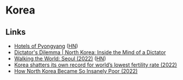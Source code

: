 # Korea

## Links

- [Hotels of Pyongyang](https://www.hotelsofnorthkorea.com/) ([HN](https://news.ycombinator.com/item?id=24587083))
- [Dictator's Dilemma | North Korea: Inside the Mind of a Dictator](https://www.youtube.com/watch?v=9qRxNYuR2c4)
- [Walking the World: Seoul (2022)](https://walkingtheworld.substack.com/p/walking-the-world-seoul-part-1?s=r) ([HN](https://news.ycombinator.com/item?id=31641128))
- [Korea shatters its own record for world’s lowest fertility rate (2022)](https://news.ycombinator.com/item?id=32580631)
- [How North Korea Became So Insanely Poor (2022)](https://www.youtube.com/watch?v=CJKNwhhOTV8)
